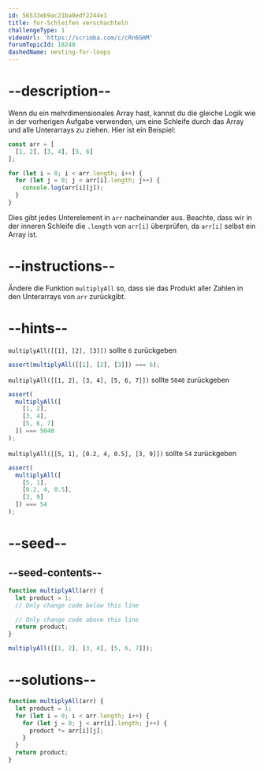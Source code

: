 ```yaml
---
id: 56533eb9ac21ba0edf2244e1
title: for-Schleifen verschachteln
challengeType: 1
videoUrl: 'https://scrimba.com/c/cRn6GHM'
forumTopicId: 18248
dashedName: nesting-for-loops
---
```


# --description--

Wenn du ein mehrdimensionales Array hast, kannst du die gleiche Logik wie in der vorherigen Aufgabe verwenden, um eine Schleife durch das Array und alle Unterarrays zu ziehen. Hier ist ein Beispiel:

```js
const arr = [
  [1, 2], [3, 4], [5, 6]
];

for (let i = 0; i < arr.length; i++) {
  for (let j = 0; j < arr[i].length; j++) {
    console.log(arr[i][j]);
  }
}
```

Dies gibt jedes Unterelement in `arr` nacheinander aus. Beachte, dass wir in der inneren Schleife die `.length` von `arr[i]` überprüfen, da `arr[i]` selbst ein Array ist.

# --instructions--

Ändere die Funktion `multiplyAll` so, dass sie das Produkt aller Zahlen in den Unterarrays von `arr` zurückgibt.

# --hints--

`multiplyAll([[1], [2], [3]])` sollte `6` zurückgeben

```js
assert(multiplyAll([[1], [2], [3]]) === 6);
```

`multiplyAll([[1, 2], [3, 4], [5, 6, 7]])` sollte `5040` zurückgeben

```js
assert(
  multiplyAll([
    [1, 2],
    [3, 4],
    [5, 6, 7]
  ]) === 5040
);
```

`multiplyAll([[5, 1], [0.2, 4, 0.5], [3, 9]])` sollte `54` zurückgeben

```js
assert(
  multiplyAll([
    [5, 1],
    [0.2, 4, 0.5],
    [3, 9]
  ]) === 54
);
```

# --seed--

## --seed-contents--

```js
function multiplyAll(arr) {
  let product = 1;
  // Only change code below this line

  // Only change code above this line
  return product;
}

multiplyAll([[1, 2], [3, 4], [5, 6, 7]]);
```

# --solutions--

```js
function multiplyAll(arr) {
  let product = 1;
  for (let i = 0; i < arr.length; i++) {
    for (let j = 0; j < arr[i].length; j++) {
      product *= arr[i][j];
    }
  }
  return product;
}
```
